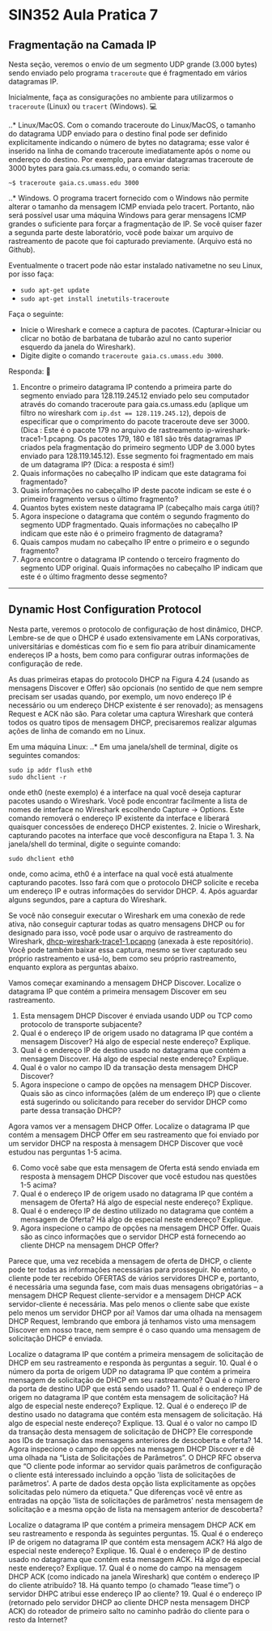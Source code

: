 # SIN352 Aula Pratica 7

## Fragmentação na Camada IP

Nesta seção, veremos o envio de um segmento UDP grande (3.000 bytes) sendo enviado pelo programa `traceroute` que é fragmentado em vários datagramas IP.

Inicialmente, faça as consigurações no ambiente para utilizarmos o `traceroute` (Linux) ou `tracert` (Windows). :computer:

..* Linux/MacOS. Com o comando traceroute do Linux/MacOS, o tamanho do datagrama UDP enviado para o destino final pode ser definido explicitamente indicando o número de bytes no datagrama; esse valor é inserido na linha de comando traceroute imediatamente após o nome ou endereço do destino. Por exemplo, para enviar datagramas traceroute de 3000 bytes para gaia.cs.umass.edu, o comando seria:
```
~$ traceroute gaia.cs.umass.edu 3000
```
..* Windows. O programa tracert fornecido com o Windows não permite alterar o tamanho da mensagem ICMP enviada pelo tracert. Portanto, não será possível usar uma máquina Windows para gerar mensagens ICMP grandes o suficiente para forçar a fragmentação de IP. Se você quiser fazer a segunda parte deste laboratório, você pode baixar um arquivo de rastreamento de pacote que foi capturado previamente. (Arquivo está no Github).

Eventualmente o tracert pode não estar instalado nativametne no seu Linux, por isso faça:

* `sudo apt-get update`
* `sudo apt-get install inetutils-traceroute`

Faça o seguinte:

* Inicie o Wireshark e comece a captura de pacotes. (Capturar->Iniciar ou clicar no botão de barbatana de tubarão azul no canto superior esquerdo da janela do Wireshark).
* Digite digite o comando `traceroute gaia.cs.umass.edu 3000`.

Responda: :notebook:

1. Encontre o primeiro datagrama IP contendo a primeira parte do segmento enviado para 128.119.245.12 enviado pelo seu computador através do comando traceroute para gaia.cs.umass.edu (aplique um filtro no wireshark com `ip.dst == 128.119.245.12`), depois de especificar que o comprimento do pacote traceroute deve ser 3000. (Dica : Este é o pacote 179 no arquivo de rastreamento ip-wireshark-trace1-1.pcapng. Os pacotes 179, 180 e 181 são três datagramas IP criados pela fragmentação do primeiro segmento UDP de 3.000 bytes enviado para 128.119.145.12). Esse segmento foi fragmentado em mais de um datagrama IP? (Dica: a resposta é sim!)
2. Quais informações no cabeçalho IP indicam que este datagrama foi fragmentado?
3. Quais informações no cabeçalho IP deste pacote indicam se este é o primeiro fragmento versus o último fragmento?
4. Quantos bytes existem neste datagrama IP (cabeçalho mais carga útil)?
5. Agora inspecione o datagrama que contém o segundo fragmento do segmento UDP fragmentado. Quais informações no cabeçalho IP indicam que este não é o primeiro fragmento de datagrama?
6. Quais campos mudam no cabeçalho IP entre o primeiro e o segundo fragmento?
7. Agora encontre o datagrama IP contendo o terceiro fragmento do segmento UDP original. Quais informações no cabeçalho IP indicam que este é o último fragmento desse segmento?

***

## Dynamic Host Configuration Protocol

Nesta parte, veremos o protocolo de configuração de host dinâmico, DHCP. Lembre-se de que o DHCP é usado extensivamente em LANs corporativas, universitárias e domésticas com fio e sem fio para atribuir dinamicamente endereços IP a hosts, bem como para configurar outras informações de configuração de rede.

As duas primeiras etapas do protocolo DHCP na Figura 4.24 (usando as mensagens Discover e Offer) são opcionais (no sentido de que nem sempre precisam ser usadas quando, por exemplo, um novo endereço IP é necessário ou um endereço DHCP existente é ser renovado); as mensagens Request e ACK não são. Para coletar uma captura Wireshark que conterá todos os quatro tipos de mensagem DHCP, precisaremos realizar algumas ações de linha de comando em no Linux.


Em uma máquina Linux:
..* Em uma janela/shell de terminal, digite os seguintes comandos:
```
sudo ip addr flush eth0
sudo dhclient -r
```
onde eth0 (neste exemplo) é a interface na qual você deseja capturar pacotes usando o Wireshark. Você pode encontrar facilmente a lista de nomes de interface no Wireshark escolhendo Capture -> Options. Este comando removerá o endereço IP existente da interface e liberará quaisquer concessões de endereço DHCP existentes.
2. Inicie o Wireshark, capturando pacotes na interface que você desconfigura na Etapa 1.
3. Na janela/shell do terminal, digite o seguinte comando:
```
sudo dhclient eth0
```
onde, como acima, eth0 é a interface na qual você está atualmente capturando pacotes. Isso fará com que o protocolo DHCP solicite e receba um endereço IP e outras informações do servidor DHCP.
4. Após aguardar alguns segundos, pare a captura do Wireshark.


Se você não conseguir executar o Wireshark em uma conexão de rede ativa, não conseguir capturar todas as quatro mensagens DHCP ou for designado para isso, você pode usar o arquivo de rastreamento do Wireshark, [dhcp-wireshark-trace1-1.pcapng](https://github.com/romoreira/romoreira-SIN352-AulaPratica-7/blob/main/dhcp-wireshark-trace1-1.pcapng) (anexada à este repositório). Você pode também baixar essa captura, mesmo se tiver capturado seu próprio rastreamento e usá-lo, bem como seu próprio rastreamento, enquanto explora as perguntas abaixo.

Vamos começar examinando a mensagem DHCP Discover. Localize o datagrama IP que contém a primeira mensagem Discover em seu rastreamento.

1. Esta mensagem DHCP Discover é enviada usando UDP ou TCP como protocolo de transporte subjacente?
2. Qual é o endereço IP de origem usado no datagrama IP que contém a mensagem Discover? Há algo de especial neste endereço? Explique.
3. Qual é o endereço IP de destino usado no datagrama que contém a mensagem Discover. Há algo de especial neste endereço? Explique.
4. Qual é o valor no campo ID da transação desta mensagem DHCP Discover?
5. Agora inspecione o campo de opções na mensagem DHCP Discover. Quais são as cinco informações (além de um endereço IP) que o cliente está sugerindo ou solicitando para receber do servidor DHCP como parte dessa transação DHCP?

Agora vamos ver a mensagem DHCP Offer. Localize o datagrama IP que contém a mensagem DHCP Offer em seu rastreamento que foi enviado por um servidor DHCP na resposta à mensagem DHCP Discover que você estudou nas perguntas 1-5 acima.

6. Como você sabe que esta mensagem de Oferta está sendo enviada em resposta à mensagem DHCP Discover que você estudou nas questões 1-5 acima?
7. Qual é o endereço IP de origem usado no datagrama IP que contém a mensagem de Oferta? Há algo de especial neste endereço? Explique.
8. Qual é o endereço IP de destino utilizado no datagrama que contém a mensagem de Oferta? Há algo de especial neste endereço? Explique. 
9. Agora inspecione o campo de opções na mensagem DHCP Offer. Quais são as cinco informações que o servidor DHCP está fornecendo ao cliente DHCP na mensagem DHCP Offer?

Parece que, uma vez recebida a mensagem de oferta de DHCP, o cliente pode ter todas as informações necessárias para prosseguir. No entanto, o cliente pode ter recebido OFERTAS de vários servidores DHCP e, portanto, é necessária uma segunda fase, com mais duas mensagens obrigatórias – a mensagem DHCP Request cliente-servidor e a mensagem DHCP ACK servidor-cliente é necessária. Mas pelo menos o cliente sabe que existe pelo menos um servidor DHCP por aí! Vamos dar uma olhada na mensagem DHCP Request, lembrando que embora já tenhamos visto uma mensagem Discover em nosso trace, nem sempre é o caso quando uma mensagem de solicitação DHCP é enviada.

Localize o datagrama IP que contém a primeira mensagem de solicitação de DHCP em seu rastreamento e responda às perguntas a seguir.
10. Qual é o número da porta de origem UDP no datagrama IP que contém a primeira mensagem de solicitação de DHCP em seu rastreamento? Qual é o número da porta de destino UDP que está sendo usado?
11. Qual é o endereço IP de origem no datagrama IP que contém esta mensagem de solicitação? Há algo de especial neste endereço? Explique.
12. Qual é o endereço IP de destino usado no datagrama que contém esta mensagem de solicitação. Há algo de especial neste endereço? Explique.
13. Qual é o valor no campo ID da transação desta mensagem de solicitação de DHCP? Ele corresponde aos IDs de transação das mensagens anteriores de descoberta e oferta?
14. Agora inspecione o campo de opções na mensagem DHCP Discover e dê uma olhada na “Lista de Solicitações de Parâmetros”. O DHCP RFC observa que
“O cliente pode informar ao servidor quais parâmetros de configuração o cliente está interessado incluindo a opção 'lista de solicitações de parâmetros'. A parte de dados desta opção lista explicitamente as opções solicitadas pelo número da etiqueta.”
Que diferenças você vê entre as entradas na opção 'lista de solicitações de parâmetros' nesta mensagem de solicitação e a mesma opção de lista na mensagem anterior de descoberta?

Localize o datagrama IP que contém a primeira mensagem DHCP ACK em seu rastreamento e responda às seguintes perguntas.
15. Qual é o endereço IP de origem no datagrama IP que contém esta mensagem ACK? Há algo de especial neste endereço? Explique.
16. Qual é o endereço IP de destino usado no datagrama que contém esta mensagem ACK. Há algo de especial neste endereço? Explique.
17. Qual é o nome do campo na mensagem DHCP ACK (como indicado na janela Wireshark) que contém o endereço IP do cliente atribuído?
18. Há quanto tempo (o chamado “lease time”) o servidor DHPC atribui esse endereço IP ao cliente?
19. Qual é o endereço IP (retornado pelo servidor DHCP ao cliente DHCP nesta mensagem DHCP ACK) do roteador de primeiro salto no caminho padrão do cliente para o resto da Internet?

